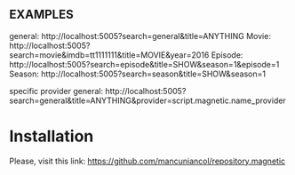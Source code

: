 EXAMPLES
--------
general: http://localhost:5005?search=general&title=ANYTHING
Movie: http://localhost:5005?search=movie&imdb=tt1111111&title=MOVIE&year=2016
Episode: http://localhost:5005?search=episode&title=SHOW&season=1&episode=1
Season: http://localhost:5005?search=season&title=SHOW&season=1


specific provider
general: http://localhost:5005?search=general&title=ANYTHING&provider=script.magnetic.name_provider



Installation
============
Please, visit this link: https://github.com/mancuniancol/repository.magnetic
